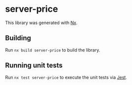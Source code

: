 # server-price

This library was generated with [Nx](https://nx.dev).

## Building

Run `nx build server-price` to build the library.

## Running unit tests

Run `nx test server-price` to execute the unit tests via [Jest](https://jestjs.io).
